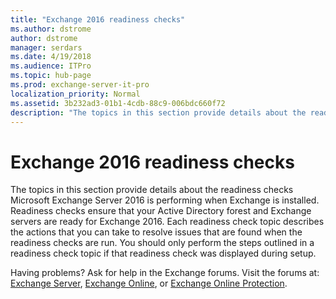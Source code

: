```yaml
---
title: "Exchange 2016 readiness checks"
ms.author: dstrome
author: dstrome
manager: serdars
ms.date: 4/19/2018
ms.audience: ITPro
ms.topic: hub-page
ms.prod: exchange-server-it-pro
localization_priority: Normal
ms.assetid: 3b232ad3-01b1-4cdb-88c9-006bdc660f72
description: "The topics in this section provide details about the readiness checks Microsoft Exchange Server 2016 is performing when Exchange is installed. Readiness checks ensure that your Active Directory forest and Exchange servers are ready for Exchange 2016. Each readiness check topic describes the actions that you can take to resolve issues that are found when the readiness checks are run. You should only perform the steps outlined in a readiness check topic if that readiness check was displayed during setup."
---
```


# Exchange 2016 readiness checks

The topics in this section provide details about the readiness checks Microsoft Exchange Server 2016 is performing when Exchange is installed. Readiness checks ensure that your Active Directory forest and Exchange servers are ready for Exchange 2016. Each readiness check topic describes the actions that you can take to resolve issues that are found when the readiness checks are run. You should only perform the steps outlined in a readiness check topic if that readiness check was displayed during setup.
  
Having problems? Ask for help in the Exchange forums. Visit the forums at: [Exchange Server](https://go.microsoft.com/fwlink/p/?linkId=60612), [Exchange Online](https://go.microsoft.com/fwlink/p/?linkId=267542), or [Exchange Online Protection](https://go.microsoft.com/fwlink/p/?linkId=285351).
  

  

